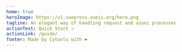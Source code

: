```yaml
---
home: true
heroImage: https://v1.vuepress.vuejs.org/hero.png
tagline: An elegant way of handling request and async processes
actionText: Quick Start →
actionLink: /guide/
footer: Made by Cytools with ❤️
---
```

